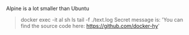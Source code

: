Alpine is a lot smaller than Ubuntu

>docker exec -it al sh
>ls
>tail -f ./text.log
Secret message is: 'You can find the source code here: https://github.com/docker-hy'